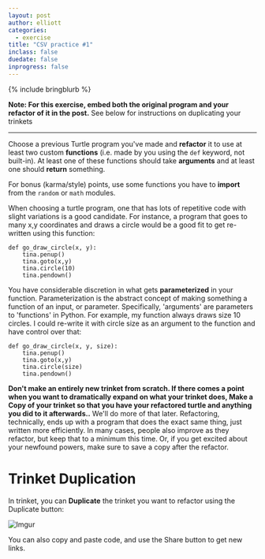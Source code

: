 ```yaml
---
layout: post
author: elliott
categories:
  - exercise
title: "CSV practice #1"
inclass: false
duedate: false
inprogress: false
---
```



{% include bringblurb %}

**Note: For this exercise, embed both the original program and your refactor of it in the post.** See
below for instructions on duplicating your trinkets

___


Choose a previous Turtle program you've made and **refactor** it to use at least two custom **functions**
(i.e. made by you using the `def` keyword, not built-in).
At least one of these functions should take **arguments** and at least one should **return** something.

For bonus (karma/style) points, use some functions you have to **import** from the `random` or `math` modules.

When choosing a turtle program, one that has lots of repetitive code with slight variations is a
good candidate.  For instance, a program that goes to many x,y coordinates and draws a circle
would be a good fit to get re-written using this function:

```
def go_draw_circle(x, y):
    tina.penup()
    tina.goto(x,y)
    tina.circle(10)
    tina.pendown()
```

You have considerable discretion in what gets **parameterized** in your function. Parameterization is the
abstract concept of making something a function of an input, or parameter. Specifically, 'arguments' are parameters to 'functions' in Python.
For example, my function always draws size 10 circles.  I could re-write it with circle size as an argument
to the function and have control over that:

```
def go_draw_circle(x, y, size):
    tina.penup()
    tina.goto(x,y)
    tina.circle(size)
    tina.pendown()
```

**Don't make an entirely new trinket from scratch. If there comes a point when you want to dramatically expand on what your trinket does, Make a Copy of your trinket so that you have your refactored turtle and anything you did to it afterwards..** We'll do more of that later. Refactoring, technically, ends up with a program that does the exact same thing, just written more efficiently. In many cases, people also improve as they refactor, but keep that to a minimum this time. Or, if you get excited about your newfound powers, make sure to save a copy after the refactor. 

# Trinket Duplication

In trinket, you can **Duplicate** the trinket you want to refactor using the Duplicate button:

![Imgur](http://i.imgur.com/cIvqDkk.png)

You can also copy and paste code, and use the Share button to get new links.